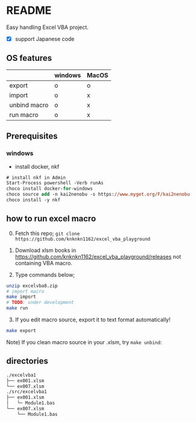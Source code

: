 # README

Easy handling Excel VBA project.

+ [x] support Japanese code

## OS features

||windows|MacOS|
|---|---|---|
|export|o|o|
|import|o|x|
|unbind macro|o|x|
|run macro|o|x|

## Prerequisites

### windows

+ install docker, nkf

```ps
# install nkf in Admin
Start-Process powershell -Verb runAs
choco install docker-for-windows
choco source add -n kai2nenobu -s https://www.myget.org/F/kai2nenobu
choco install -y nkf
```

## how to run excel macro

0. Fetch this repo; `git clone https://github.com/knknkn1162/excel_vba_playground`

1. Download xlsm books in https://github.com/knknkn1162/excel_vba_playground/releases not containing VBA macro.

2. Type commands below;

```sh
unzip excelvba8.zip
# import macro
make import
# TODO: under development
make run
```

3. If you edit macro source, export it to text format automatically!

```sh
make export
```

Note) If you clean macro source in your .xlsm, try `make unbind`:

## directories

```bash
./excelvba1
├── ex001.xlsm
└── ex007.xlsm
./src/excelvba1
├── ex001.xlsm
│   └─ Module1.bas
└── ex007.xlsm
    └── Module1.bas
```
